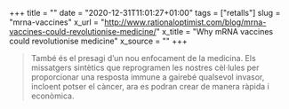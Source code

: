 +++
title = ""
date = "2020-12-31T11:01:27+01:00"
tags = ["retalls"]
slug = "mrna-vaccines"
x_url = "http://www.rationaloptimist.com/blog/mrna-vaccines-could-revolutionise-medicine/"
x_title = "Why mRNA vaccines could revolutionise medicine"
x_source = ""
+++


> També és el presagi d’un nou enfocament de la medicina. Els missatgers sintètics que reprogramen les nostres cèl·lules per proporcionar una resposta immune a gairebé qualsevol invasor, incloent potser el càncer, ara es podran crear de manera ràpida i econòmica.
